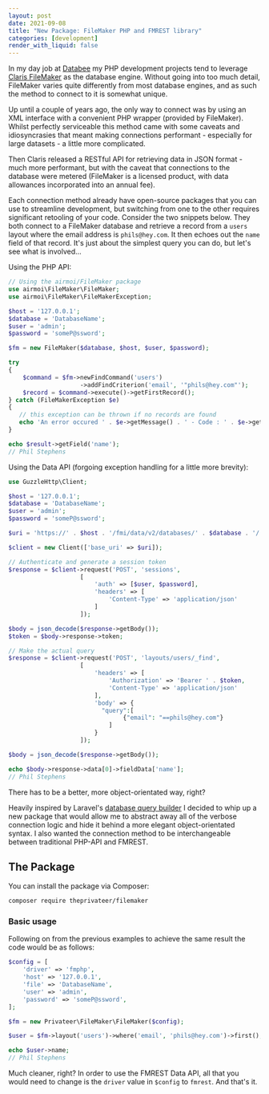 ```yaml
---
layout: post
date: 2021-09-08
title: "New Package: FileMaker PHP and FMREST library"
categories: [development]
render_with_liquid: false
---
```

In my day job at [Databee](https://databee.com.au) my PHP development projects tend to leverage [Claris FileMaker](https://www.claris.com/filemaker/) as the database engine.  Without going into too much detail, FileMaker varies quite differently from most database engines, and as such the method to connect to it is somewhat unique.

Up until a couple of years ago, the only way to connect was by using an XML interface with a convenient PHP wrapper (provided by FileMaker).  Whilst perfectly serviceable this method came with some caveats and idiosyncrasies that meant making connections performant - especially for large datasets - a little more complicated.

Then Claris released a RESTful API for retrieving data in JSON format - much more performant, but with the caveat that connections to the database were metered (FileMaker is a licensed product, with data allowances incorporated into an annual fee).

Each connection method already have open-source packages that you can use to streamline development, but switching from one to the other requires significant retooling of your code. Consider the two snippets below. They both connect to a FileMaker database and retrieve a record from a `users` layout where the email address is `phils@hey.com`.  It then echoes out the `name` field of that record. It's just about the simplest query you can do, but let's see what is involved...

Using the PHP API:

```php
// Using the airmoi/FileMaker package
use airmoi\FileMaker\FileMaker;
use airmoi\FileMaker\FileMakerException;

$host = '127.0.0.1';
$database = 'DatabaseName';
$user = 'admin';
$password = 'someP@ssword';

$fm = new FileMaker($database, $host, $user, $password);

try
{
    $command = $fm->newFindCommand('users')
                    ->addFindCriterion('email', '"phils@hey.com"');
    $record = $command->execute()->getFirstRecord();
} catch (FileMakerException $e)
{
   // this exception can be thrown if no records are found
   echo 'An error occured ' . $e->getMessage() . ' - Code : ' . $e->getCode();
}

echo $result->getField('name');
// Phil Stephens
```

Using the Data API (forgoing exception handling for a little more brevity):

```php
use GuzzleHttp\Client;

$host = '127.0.0.1';
$database = 'DatabaseName';
$user = 'admin';
$password = 'someP@ssword';

$uri = 'https://' . $host . '/fmi/data/v2/databases/' . $database . '/';

$client = new Client(['base_uri' => $uri]);

// Authenticate and generate a session token
$response = $client->request('POST', 'sessions',
					[
						'auth' => [$user, $password],
						'headers' => [
							'Content-Type' => 'application/json'
						]
					]);

$body = json_decode($response->getBody());
$token = $body->response->token;

// Make the actual query
$response = $client->request('POST', 'layouts/users/_find',
					[
						'headers' => [
							'Authorization' => 'Bearer ' . $token,
							'Content-Type' => 'application/json'
						],
						'body' => {
						  "query":[
							    {"email": "==phils@hey.com"}
						    ]
						}
					]);

$body = json_decode($response->getBody());

echo $body->response->data[0]->fieldData['name'];
// Phil Stephens
```

There has to be a better, more object-orientated way, right?

Heavily inspired by Laravel's [database query builder](https://laravel.com/docs/8.x/queries) I decided to whip up a new package that would allow me to abstract away all of the verbose connection logic and hide it behind a more elegant object-orientated syntax. I also wanted the connection method to be interchangeable between traditional PHP-API and FMREST.

## The Package

You can install the package via Composer:

```bash
composer require theprivateer/filemaker
```

### Basic usage

Following on from the previous examples to achieve the same result the code would be as follows:

```php
$config = [
    'driver' => 'fmphp',
    'host' => '127.0.0.1',
    'file' => 'DatabaseName',
    'user' => 'admin',
    'password' => 'someP@ssword',
];

$fm = new Privateer\FileMaker\FileMaker($config);

$user = $fm->layout('users')->where('email', 'phils@hey.com')->first();

echo $user->name;
// Phil Stephens
```

Much cleaner, right? In order to use the FMREST Data API, all that you would need to change is the `driver` value in `$config` to `fmrest`. And that's it.

[comment]: <> (Unlike some of the other packages I have put together that tend to offer some rudimentary time-saving functionality, this package has some 20+ &#40;and growing&#41; distinct commands available that all deserve to be properly documented.  Inspired by the [docs that Spatie maintain]&#40;https://spatie.be/docs&#41; for their larger packages, I have decided to start adding more in depth documentation to this site.  First up will be this FileMaker package - watch this space!)
